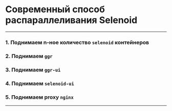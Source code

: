 # Современный способ распараллеливания Selenoid

---

### 1. Поднимаем n-ное количество `selenoid` контейнеров

### 2. Поднимаем `ggr`

### 3. Поднимаем `ggr-ui`

### 4. Поднимаем `selenoid-ui`

### 5. Поднимаем proxy `nginx`

---

